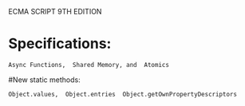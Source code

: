 ECMA SCRIPT 9TH EDITION

# Specifications:
`
Async Functions, 
Shared Memory, and 
Atomics
`


#New static methods:

`
Object.values, 
Object.entries 
Object.getOwnPropertyDescriptors
`
